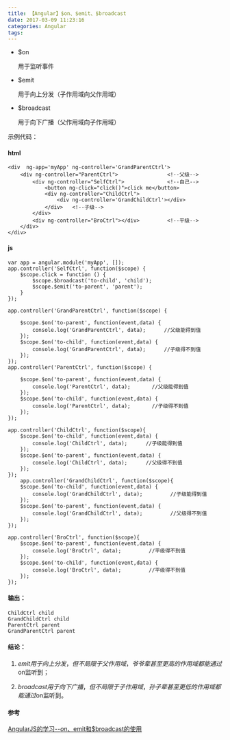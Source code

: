 ```yaml
---
title: 【Angular】$on、$emit、$broadcast
date: 2017-03-09 11:23:16
categories: Angular
tags:
---
```


- $on

	用于监听事件

- $emit

	用于向上分发（子作用域向父作用域）
<!--more-->
- $broadcast

	用于向下广播（父作用域向子作用域）

示例代码：

#### html

	<div  ng-app='myApp' ng-controller='GrandParentCtrl'>
		<div ng-controller="ParentCtrl">                <!--父级-->
			<div ng-controller="SelfCtrl">              <!--自己-->
				<button ng-click="click()">click me</button>
				<div ng-controller="ChildCtrl">
					<div ng-controller='GrandChildCtrl'></div>
				</div>   <!--子级-->
			</div>
			<div ng-controller="BroCtrl"></div>         <!--平级-->
		</div>
	</div>

#### js

	var app = angular.module('myApp', []);
	app.controller('SelfCtrl', function($scope) {
		$scope.click = function () {
			$scope.$broadcast('to-child', 'child');
			$scope.$emit('to-parent', 'parent');
		}
	});
	
	app.controller('GrandParentCtrl', function($scope) {
	
		$scope.$on('to-parent', function(event,data) {
			console.log('GrandParentCtrl', data);	   //父级能得到值
		});
		$scope.$on('to-child', function(event,data) {
			console.log('GrandParentCtrl', data);	   //子级得不到值
		});
	});
	app.controller('ParentCtrl', function($scope) {
	
		$scope.$on('to-parent', function(event,data) {
			console.log('ParentCtrl', data);	   //父级能得到值
		});
		$scope.$on('to-child', function(event,data) {
			console.log('ParentCtrl', data);	   //子级得不到值
		});
	});
	
	app.controller('ChildCtrl', function($scope){
		$scope.$on('to-child', function(event,data) {
			console.log('ChildCtrl', data);		 //子级能得到值
		});
		$scope.$on('to-parent', function(event,data) {
			console.log('ChildCtrl', data);		 //父级得不到值
		});
	});
		app.controller('GrandChildCtrl', function($scope){
		$scope.$on('to-child', function(event,data) {
			console.log('GrandChildCtrl', data);		 //子级能得到值
		});
		$scope.$on('to-parent', function(event,data) {
			console.log('GrandChildCtrl', data);		 //父级得不到值
		});
	});
	
	app.controller('BroCtrl', function($scope){  
		$scope.$on('to-parent', function(event,data) {  
			console.log('BroCtrl', data);		  //平级得不到值  
		});  
		$scope.$on('to-child', function(event,data) {  
			console.log('BroCtrl', data);		  //平级得不到值  
		});  
	});

#### 输出：
	
	ChildCtrl child  
	GrandChildCtrl child  
	ParentCtrl parent  
	GrandParentCtrl parent

#### 结论：


1. $emit用于向上分发，但不局限于父作用域，爷爷辈甚至更高的作用域都能通过$on监听到；

1. $broadcast用于向下广播，但不局限于子作用域，孙子辈甚至更低的作用域都能通过$on监听到。

#### 参考

[AngularJS的学习--$on、$emit和$broadcast的使用](http://www.tuicool.com/articles/qIBNve)